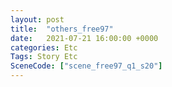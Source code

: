 ```yaml
---
layout: post
title:  "others_free97"
date:   2021-07-21 16:00:00 +0000
categories: Etc
Tags: Story Etc
SceneCode: ["scene_free97_q1_s20"]
---
```

